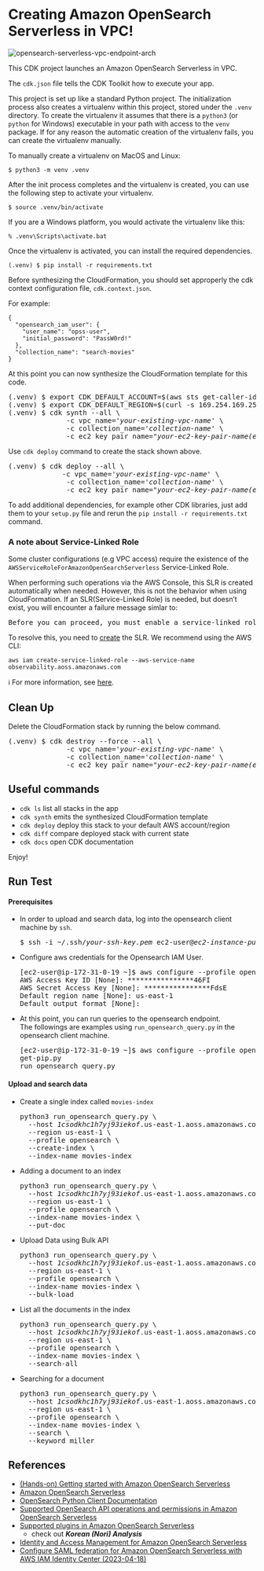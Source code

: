 
# Creating Amazon OpenSearch Serverless in VPC!

![opensearch-serverless-vpc-endpoint-arch](./opensearch-serverless-vpc-endpoint-arch.svg)

This CDK project launches an Amazon OpenSearch Serverless in VPC.

The `cdk.json` file tells the CDK Toolkit how to execute your app.

This project is set up like a standard Python project.  The initialization
process also creates a virtualenv within this project, stored under the `.venv`
directory.  To create the virtualenv it assumes that there is a `python3`
(or `python` for Windows) executable in your path with access to the `venv`
package. If for any reason the automatic creation of the virtualenv fails,
you can create the virtualenv manually.

To manually create a virtualenv on MacOS and Linux:

```
$ python3 -m venv .venv
```

After the init process completes and the virtualenv is created, you can use the following
step to activate your virtualenv.

```
$ source .venv/bin/activate
```

If you are a Windows platform, you would activate the virtualenv like this:

```
% .venv\Scripts\activate.bat
```

Once the virtualenv is activated, you can install the required dependencies.

```
(.venv) $ pip install -r requirements.txt
```

Before synthesizing the CloudFormation, you should set approperly the cdk context configuration file, `cdk.context.json`.

For example:

```
{
  "opensearch_iam_user": {
    "user_name": "opss-user",
    "initial_password": "PassW0rd!"
  },
  "collection_name": "search-movies"
}
```

At this point you can now synthesize the CloudFormation template for this code.

<pre>
(.venv) $ export CDK_DEFAULT_ACCOUNT=$(aws sts get-caller-identity --query Account --output text)
(.venv) $ export CDK_DEFAULT_REGION=$(curl -s 169.254.169.254/latest/dynamic/instance-identity/document | jq -r .region)
(.venv) $ cdk synth --all \
              -c vpc_name='<i>your-existing-vpc-name</i>' \
              -c collection_name='<i>collection-name</i>' \
              -c ec2_key_pair_name="<i>your-ec2-key-pair-name(exclude .pem extension)</i>"
</pre>

Use `cdk deploy` command to create the stack shown above.

<pre>
(.venv) $ cdk deploy --all \
             -c vpc_name='<i>your-existing-vpc-name</i>' \
              -c collection_name='<i>collection-name</i>' \
              -c ec2_key_pair_name="<i>your-ec2-key-pair-name(exclude .pem extension)</i>"
</pre>

To add additional dependencies, for example other CDK libraries, just add
them to your `setup.py` file and rerun the `pip install -r requirements.txt`
command.

### A note about Service-Linked Role
Some cluster configurations (e.g VPC access) require the existence of the `AWSServiceRoleForAmazonOpenSearchServerless` Service-Linked Role.

When performing such operations via the AWS Console, this SLR is created automatically when needed. However, this is not the behavior when using CloudFormation. If an SLR(Service-Linked Role) is needed, but doesn’t exist, you will encounter a failure message simlar to:

<pre>
Before you can proceed, you must enable a service-linked role to give Amazon OpenSearch Service...
</pre>

To resolve this, you need to [create](https://docs.aws.amazon.com/IAM/latest/UserGuide/using-service-linked-roles.html#create-service-linked-role) the SLR. We recommend using the AWS CLI:

```
aws iam create-service-linked-role --aws-service-name observability.aoss.amazonaws.com
```

:information_source: For more information, see [here](https://docs.aws.amazon.com/opensearch-service/latest/developerguide/slr.html).

## Clean Up

Delete the CloudFormation stack by running the below command.

<pre>
(.venv) $ cdk destroy --force --all \
              -c vpc_name='<i>your-existing-vpc-name</i>' \
              -c collection_name='<i>collection-name</i>' \
              -c ec2_key_pair_name="<i>your-ec2-key-pair-name(exclude .pem extension)</i>"
</pre>

## Useful commands

 * `cdk ls`          list all stacks in the app
 * `cdk synth`       emits the synthesized CloudFormation template
 * `cdk deploy`      deploy this stack to your default AWS account/region
 * `cdk diff`        compare deployed stack with current state
 * `cdk docs`        open CDK documentation

Enjoy!

## Run Test

#### Prerequisites

* In order to upload and search data, log into the opensearch client machine by `ssh`.
  <pre>
  $ ssh -i ~/.ssh/<i>your-ssh-key.pem</i> ec2-user@<i>ec2-instance-public-ip</i>
  </pre>

* Configure aws credentials for the Opensearch IAM User.
  <pre>
  [ec2-user@ip-172-31-0-19 ~]$ aws configure --profile opensearch
  AWS Access Key ID [None]: ****************46FI
  AWS Secret Access Key [None]: ****************FdsE
  Default region name [None]: us-east-1
  Default output format [None]:
  </pre>

* At this point, you can run queries to the opensearch endpoint.<br/>
  The followings are examples using `run_opensearch_query.py` in the opensearch client machine.
  <pre>
  [ec2-user@ip-172-31-0-19 ~]$ aws configure --profile opensearch
  get-pip.py
  run_opensearch_query.py
  </pre>

#### Upload and search data

* Create a single index called `movies-index`
  <pre>
  python3 run_opensearch_query.py \
    --host <i>1csodkhc1h7yj93iekof</i>.us-east-1.aoss.amazonaws.com \
    --region us-east-1 \
    --profile opensearch \
    --create-index \
    --index-name movies-index
  </pre>

* Adding a document to an index
  <pre>
  python3 run_opensearch_query.py \
    --host <i>1csodkhc1h7yj93iekof</i>.us-east-1.aoss.amazonaws.com \
    --region us-east-1 \
    --profile opensearch \
    --index-name movies-index \
    --put-doc
  </pre>

* Upload Data using Bulk API
  <pre>
  python3 run_opensearch_query.py \
    --host <i>1csodkhc1h7yj93iekof</i>.us-east-1.aoss.amazonaws.com \
    --region us-east-1 \
    --profile opensearch \
    --index-name movies-index \
    --bulk-load
  </pre>

* List all the documents in the index
  <pre>
  python3 run_opensearch_query.py \
    --host <i>1csodkhc1h7yj93iekof</i>.us-east-1.aoss.amazonaws.com \
    --region us-east-1 \
    --profile opensearch \
    --index-name movies-index \
    --search-all
  </pre>

* Searching for a document
  <pre>
  python3 run_opensearch_query.py \
    --host <i>1csodkhc1h7yj93iekof</i>.us-east-1.aoss.amazonaws.com \
    --region us-east-1 \
    --profile opensearch \
    --index-name movies-index \
    --search \
    --keyword miller
  </pre>

## References

 * [(Hands-on) Getting started with Amazon OpenSearch Serverless](https://catalog.us-east-1.prod.workshops.aws/workshops/f8d2c175-634d-4c5d-94cb-d83bbc656c6a/en-US)
 * [Amazon OpenSearch Serverless](https://docs.aws.amazon.com/opensearch-service/latest/developerguide/serverless.html)
 * [OpenSearch Python Client Documentation](https://opensearch-project.github.io/opensearch-py/index.html)
 * [Supported OpenSearch API operations and permissions in Amazon OpenSearch Serverless](https://docs.aws.amazon.com/opensearch-service/latest/developerguide/serverless-genref.html#serverless-operations)
 * [Supported plugins in Amazon OpenSearch Serverless](https://docs.aws.amazon.com/opensearch-service/latest/developerguide/serverless-genref.html#serverless-plugins)
   * check out ***Korean (Nori) Analysis***
 * [Identity and Access Management for Amazon OpenSearch Serverless](https://docs.aws.amazon.com/opensearch-service/latest/developerguide/security-iam-serverless.html)
 * [Configure SAML federation for Amazon OpenSearch Serverless with AWS IAM Identity Center (2023-04-18)](https://aws.amazon.com/blogs/big-data/configure-saml-federation-for-amazon-opensearch-serverless-with-aws-iam-identity-center/)
